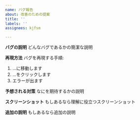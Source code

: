 ```yaml
---
name: バグ報告
about: 改善のための提案
title: ''
labels: ''
assignees: kjfsm

---
```


**バグの説明**
どんなバグであるかの簡潔な説明

**再現方法**
バグを再現する手順:
1. ...に移動します
2. ...をクリックします
3. エラーが出ます

**予想される対策**
なにを期待するかの説明

**スクリーンショット**
もしあるなら理解に役立つスクリーンショット

**追加の説明**
もしあるなら追加の説明
